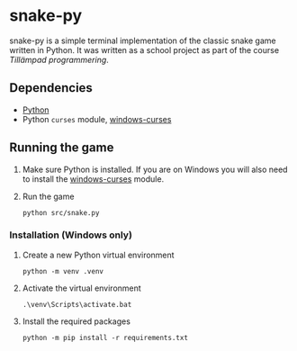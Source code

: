 # snake-py

snake-py is a simple terminal implementation of the classic snake game written in Python. It was written as a school project as part of the course *Tillämpad programmering*.

## Dependencies
* [Python](https://www.python.org/)
* Python `curses` module, [windows-curses](https://pypi.org/project/windows-curses/)

## Running the game

1. Make sure Python is installed. If you are on Windows you will also need to install the [windows-curses](https://pypi.org/project/windows-curses/) module.

2. Run the game
    ```console
    python src/snake.py
    ```

### Installation (Windows only)
1. Create a new Python virtual environment
    ```console
    python -m venv .venv
    ```
2. Activate the virtual environment
    ```console
    .\venv\Scripts\activate.bat
    ```
3. Install the required packages
    ```console
    python -m pip install -r requirements.txt
    ```
